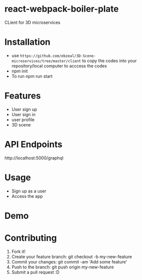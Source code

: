 # react-webpack-boiler-plate

CLient for 3D microservices

# Installation

- use `https://github.com/ebzeal/3D-Scene-microservices/tree/master/client` to copy the codes into your repository/local computer to acccess the codes
- npm init
- To run npm run start

# Features
 
 - User sign up
 - User sign in
 - user profile
 - 3D scene


# API Endpoints

http://localhost:5000/graphql

# Usage

- Sign up as a user
- Access the app

# Demo


# Contributing

1. Fork it!
2. Create your feature branch: git checkout -b my-new-feature
3. Commit your changes: git commit -am 'Add some feature'
4. Push to the branch: git push origin my-new-feature
5. Submit a pull request :D
